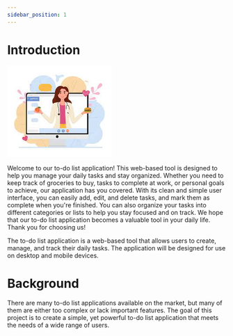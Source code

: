 ```yaml
---
sidebar_position: 1
---
```


# Introduction

![To-dolist](images.jpg)

Welcome to our to-do list application! This web-based tool is designed to help you manage your daily tasks and stay organized. Whether you need to keep track of groceries to buy, tasks to complete at work, or personal goals to achieve, our application has you covered. With its clean and simple user interface, you can easily add, edit, and delete tasks, and mark them as complete when you're finished. You can also organize your tasks into different categories or lists to help you stay focused and on track. We hope that our to-do list application becomes a valuable tool in your daily life. Thank you for choosing us!

The to-do list application is a web-based tool that allows users to create, manage, and track their daily tasks. The application will be designed for use on desktop and mobile devices.

# Background

There are many to-do list applications available on the market, but many of them are either too complex or lack important features. The goal of this project is to create a simple, yet powerful to-do list application that meets the needs of a wide range of users.

